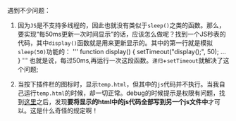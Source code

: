 遇到不少问题：

1. 因为`JS`是不支持多线程的，因此也就没有类似于`sleep()`之类的函数。那么，要实现“每50ms更新一次时间显示”的话，应该怎么做呢？找到一个JS秒表的代码，其中`display()`函数就是用来更新显示的。其中的第一行就是模拟`sleep(50)`功能的：
'''
function display() {
setTimeout("display();", 50);
...
}
'''
也就是说，每过50ms,再运行一次这段函数。`递归`+`setTimeout`就解决了这个问题;

2. 当按下插件栏的图标时，显示`temp.html`，但其中的`js`代码并不执行。当我自己运行`temp.html`的时候，却一切正常。debug的时候提示是权限有问题，找到[这里](http://ephrain.pixnet.net/blog/post/46329708-%5Bchrome-extension%5D-%E8%A2%AB-chrome-extension-manifest-v2-%E6%90%9E%E7%BF%BB)之后，发现**要将显示的html中的js代码全部写到另一个js文件中**才可以。这是什么奇怪的规定啊！

